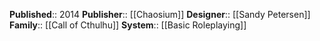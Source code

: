 **Published**:: 2014
**Publisher**:: [[Chaosium]]
**Designer**:: [[Sandy Petersen]]
**Family**:: [[Call of Cthulhu]]
**System**:: [[Basic Roleplaying]]



